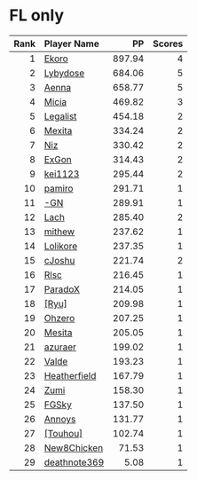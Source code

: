 # FL only
| Rank | Player Name |  PP  | Scores |
| ----:|:----------- | ----:| ------:|
| 1 | [Ekoro](https://osu.ppy.sh/u/284905) | 897.94 | 4 |
| 2 | [Lybydose](https://osu.ppy.sh/u/64501) | 684.06 | 5 |
| 3 | [Aenna](https://osu.ppy.sh/u/78552) | 658.77 | 5 |
| 4 | [Micia](https://osu.ppy.sh/u/131118) | 469.82 | 3 |
| 5 | [Legalist](https://osu.ppy.sh/u/298497) | 454.18 | 2 |
| 6 | [Mexita](https://osu.ppy.sh/u/1800183) | 334.24 | 2 |
| 7 | [Niz](https://osu.ppy.sh/u/1833186) | 330.42 | 2 |
| 8 | [ExGon](https://osu.ppy.sh/u/214187) | 314.43 | 2 |
| 9 | [kei1123](https://osu.ppy.sh/u/834399) | 295.44 | 2 |
| 10 | [pamiro](https://osu.ppy.sh/u/2095634) | 291.71 | 1 |
| 11 | [-GN](https://osu.ppy.sh/u/895581) | 289.91 | 1 |
| 12 | [Lach](https://osu.ppy.sh/u/2108620) | 285.40 | 2 |
| 13 | [mithew](https://osu.ppy.sh/u/2571893) | 237.62 | 1 |
| 14 | [Lolikore](https://osu.ppy.sh/u/1471815) | 237.35 | 1 |
| 15 | [cJoshu](https://osu.ppy.sh/u/6203835) | 221.74 | 2 |
| 16 | [Rlsc](https://osu.ppy.sh/u/2110845) | 216.45 | 1 |
| 17 | [ParadoX](https://osu.ppy.sh/u/3424394) | 214.05 | 1 |
| 18 | [[Ryu]](https://osu.ppy.sh/u/561879) | 209.98 | 1 |
| 19 | [Ohzero](https://osu.ppy.sh/u/646264) | 207.25 | 1 |
| 20 | [Mesita](https://osu.ppy.sh/u/201459) | 205.05 | 1 |
| 21 | [azuraer](https://osu.ppy.sh/u/145851) | 199.02 | 1 |
| 22 | [Valde](https://osu.ppy.sh/u/208531) | 193.23 | 1 |
| 23 | [Heatherfield](https://osu.ppy.sh/u/296087) | 167.79 | 1 |
| 24 | [Zumi](https://osu.ppy.sh/u/1333751) | 158.30 | 1 |
| 25 | [FGSky](https://osu.ppy.sh/u/2094566) | 137.50 | 1 |
| 26 | [Annoys](https://osu.ppy.sh/u/530358) | 131.77 | 1 |
| 27 | [[Touhou]](https://osu.ppy.sh/u/834944) | 102.74 | 1 |
| 28 | [New8Chicken](https://osu.ppy.sh/u/1945524) | 71.53 | 1 |
| 29 | [deathnote369](https://osu.ppy.sh/u/2587995) | 5.08 | 1 |
